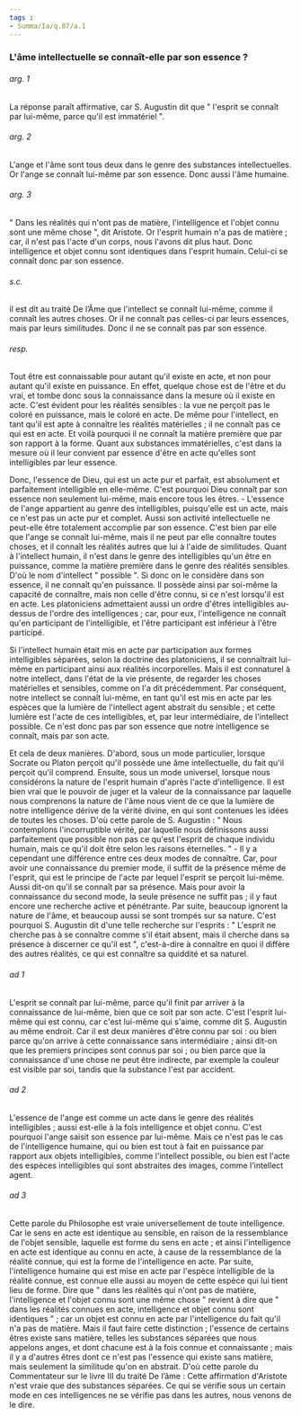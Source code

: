 ```yaml
---
tags : 
- Summa/Ia/q.87/a.1
---
```


### L'âme intellectuelle se connaît-elle par son essence ?



###### arg. 1
La réponse paraît affirmative, car S. Augustin dit que " l'esprit se connaît par lui-même, parce qu'il est immatériel ". 

###### arg. 2
L'ange et l'âme sont tous deux dans le genre des substances intellectuelles. Or l'ange se connaît lui-même par son essence. Donc aussi l'âme humaine. 

###### arg. 3
" Dans les réalités qui n'ont pas de matière, l'intelligence et l'objet connu sont une même chose ", dit Aristote. Or l'esprit humain n'a pas de matière ; car, il n'est pas l'acte d'un corps, nous l'avons dit plus haut. Donc intelligence et objet connu sont identiques dans l'esprit humain. Celui-ci se connaît donc par son essence. 

###### s.c.
il est dit au traité De l’Âme que l'intellect se connaît lui-même, comme il connaît les autres choses. Or il ne connaît pas celles-ci par leurs essences, mais par leurs similitudes. Donc il ne se connaît pas par son essence. 

###### resp.
Tout être est connaissable pour autant qu'il existe en acte, et non pour autant qu'il existe en puissance. En effet, quelque chose est de l'être et du vrai, et tombe donc sous la connaissance dans la mesure où il existe en acte. C'est évident pour les réalités sensibles : la vue ne perçoit pas le coloré en puissance, mais le coloré en acte. De même pour l'intellect, en tant qu'il est apte à connaître les réalités matérielles ; il ne connaît pas ce qui est en acte. Et voilà pourquoi il ne connaît la matière première que par son rapport à la forme. Quant aux substances immatérielles, c'est dans la mesure où il leur convient par essence d'être en acte qu'elles sont intelligibles par leur essence. 

Donc, l'essence de Dieu, qui est un acte pur et parfait, est absolument et parfaitement intelligible en elle-même. C'est pourquoi Dieu connaît par son essence non seulement lui-même, mais encore tous les êtres. - L'essence de l'ange appartient au genre des intelligibles, puisqu'elle est un acte, mais ce n'est pas un acte pur et complet. Aussi son activité intellectuelle ne peut-elle être totalement accomplie par son essence. C'est bien par elle que l'ange se connaît lui-même, mais il ne peut par elle connaître toutes choses, et il connaît les réalités autres que lui à l'aide de similitudes. Quant à l'intellect humain, il n'est dans le genre des intelligibles qu'un être en puissance, comme la matière première dans le genre des réalités sensibles. D'où le nom d'intellect " possible ". Si donc on le considère dans son essence, il ne connaît qu'en puissance. Il possède ainsi par soi-même la capacité de connaître, mais non celle d'être connu, si ce n'est lorsqu'il est en acte. Les platoniciens admettaient aussi un ordre d'êtres intelligibles au-dessus de l'ordre des intelligences ; car, pour eux, l'intelligence ne connaît qu'en participant de l'intelligible, et l'être participant est inférieur à l'être participé. 

Si l'intellect humain était mis en acte par participation aux formes intelligibles séparées, selon la doctrine des platoniciens, il se connaîtrait lui-même en participant ainsi aux réalités incorporelles. Mais il est connaturel à notre intellect, dans l'état de la vie présente, de regarder les choses matérielles et sensibles, comme on l'a dit précédemment. Par conséquent, notre intellect se connaît lui-même, en tant qu'il est mis en acte par les espèces que la lumière de l'intellect agent abstrait du sensible ; et cette lumière est l'acte de ces intelligibles, et, par leur intermédiaire, de l'intellect possible. Ce n'est donc pas par son essence que notre intelligence se connaît, mais par son acte. 

Et cela de deux manières. D'abord, sous un mode particulier, lorsque Socrate ou Platon perçoit qu'il possède une âme intellectuelle, du fait qu'il perçoit qu'il comprend. Ensuite, sous un mode universel, lorsque nous considérons la nature de l'esprit humain d'après l'acte d'intelligence. Il est bien vrai que le pouvoir de juger et la valeur de la connaissance par laquelle nous comprenons la nature de l'âme nous vient de ce que la lumière de notre intelligence dérive de la vérité divine, en qui sont contenues les idées de toutes les choses. D'où cette parole de S. Augustin : " Nous contemplons l'incorruptible vérité, par laquelle nous définissons aussi parfaitement que possible non pas ce qu'est l'esprit de chaque individu humain, mais ce qu'il doit être selon les raisons éternelles. " - Il y a cependant une différence entre ces deux modes de connaître. Car, pour avoir une connaissance du premier mode, il suffit de la présence même de l'esprit, qui est le principe de l'acte par lequel l'esprit se perçoit lui-même. Aussi dit-on qu'il se connaît par sa présence. Mais pour avoir la connaissance du second mode, la seule présence ne suffit pas ; il y faut encore une recherche active et pénétrante. Par suite, beaucoup ignorent la nature de l'âme, et beaucoup aussi se sont trompés sur sa nature. C'est pourquoi S. Augustin dit d'une telle recherche sur l'esprits : " L'esprit ne cherche pas à se connaître comme s'il était absent, mais il cherche dans sa présence à discerner ce qu'il est ", c'est-à-dire à connaître en quoi il diffère des autres réalités, ce qui est connaître sa quiddité et sa naturel. 

###### ad 1
L'esprit se connaît par lui-même, parce qu'il finit par arriver à la connaissance de lui-même, bien que ce soit par son acte. C'est l'esprit lui-même qui est connu, car c'est lui-même qui s'aime, comme dit S. Augustin au même endroit. Car il est deux manières d'être connu par soi : ou bien parce qu'on arrive à cette connaissance sans intermédiaire ; ainsi dit-on que les premiers principes sont connus par soi ; ou bien parce que la connaissance d'une chose ne peut être indirecte, par exemple la couleur est visible par soi, tandis que la substance l'est par accident. 

###### ad 2
L'essence de l'ange est comme un acte dans le genre des réalités intelligibles ; aussi est-elle à la fois intelligence et objet connu. C'est pourquoi l'ange saisit son essence par lui-même. Mais ce n'est pas le cas de l'intelligence humaine, qui ou bien est tout à fait en puissance par rapport aux objets intelligibles, comme l'intellect possible, ou bien est l'acte des espèces intelligibles qui sont abstraites des images, comme l'intellect agent. 

###### ad 3
Cette parole du Philosophe est vraie universellement de toute intelligence. Car le sens en acte est identique au sensible, en raison de la ressemblance de l'objet sensible, laquelle est forme du sens en acte ; et ainsi l'intelligence en acte est identique au connu en acte, à cause de la ressemblance de la réalité connue, qui est la forme de l'intelligence en acte. Par suite, l'intelligence humaine qui est mise en acte par l'espèce intelligible de la réalité connue, est connue elle aussi au moyen de cette espèce qui lui tient lieu de forme. Dire que " dans les réalités qui n'ont pas de matière, l'intelligence et l'objet connu sont une même chose " revient à dire que " dans les réalités connues en acte, intelligence et objet connu sont identiques " ; car un objet est connu en acte par l'intelligence du fait qu'il n'a pas de matière. Mais il faut faire cette distinction ; l'essence de certains êtres existe sans matière, telles les substances séparées que nous appelons anges, et dont chacune est à la fois connue et connaissante ; mais il y a d'autres êtres dont ce n'est pas l'essence qui existe sans matière, mais seulement la similitude qu'on en abstrait. D'où cette parole du Commentateur sur le livre III du traité De l’âme : Cette affirmation d'Aristote n'est vraie que des substances séparées. Ce qui se vérifie sous un certain mode en ces intelligences ne se vérifie pas dans les autres, nous venons de le dire. 

